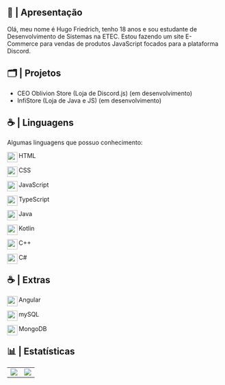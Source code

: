 ## 📜 | Apresentação 
 
Olá, meu nome é Hugo Friedrich, tenho 18 anos e sou estudante de Desenvolvimento de Sistemas na ETEC. Estou fazendo um site E-Commerce para vendas de produtos JavaScript focados para a plataforma Discord.
## 🗂️ | Projetos
 
 <ul>
  <li>CEO Oblivion Store (Loja de Discord.js) (em desenvolvimento)
   <li>InfiStore (Loja de Java e JS) (em desenvolvimento)
 </ul>
 
## ☕ | Linguagens
<p>Algumas linguagens que possuo conhecimento:</p>

<div>
<img src="https://skillicons.dev/icons?i=html" width=24 height=24 align="left">
HTML
</div>
<br>
<div>
<img src="https://skillicons.dev/icons?i=css" width=24 height=24 align="left">
CSS
</div>
<br>
<div>
<img src="https://skillicons.dev/icons?i=js" width=24 height=24 align="left">
JavaScript
</div>
<br>
<div>
<img src="https://skillicons.dev/icons?i=ts" width=24 height=24 align="left">
TypeScript
</div>
<br>
<div>
<img src="https://skillicons.dev/icons?i=java" width=24 height=24 align="left">
Java
</div>
<br>
<div>
<img src="https://skillicons.dev/icons?i=kotlin" width=24 height=24 align="left">
Kotlin
</div>
<br>
<div>
<img src="https://skillicons.dev/icons?i=cpp" width=24 height=24 align="left">
C++
</div>
<br>
<div>
<img src="https://skillicons.dev/icons?i=cs" width=24 height=24 align="left">
C#
</div>
 
## ☕ | Extras
<div>
<img src="https://skillicons.dev/icons?i=angular" width=24 height=24 align="left">
Angular
</div>
<br>
<div>
<img src="https://skillicons.dev/icons?i=mysql" width=24 height=24 align="left">
mySQL
</div>
<br>
<div>
<img src="https://skillicons.dev/icons?i=mongodb" width=24 height=24 align="left">
MongoDB
</div>
 
 ## 📊 | Estatísticas
 
<table align="center">
    <tr>
        <td> 
        <img src="https://github-readme-stats-git-masterrstaa-rickstaa.vercel.app/api?username=Hugofriedrich369&theme=dark"/>
        </td>
        <td>
        <img src="https://github-readme-stats.vercel.app/api/top-langs/?username=Hugofriedrich369&theme=dark"/>
        </td>
    </tr>   
</center>  
